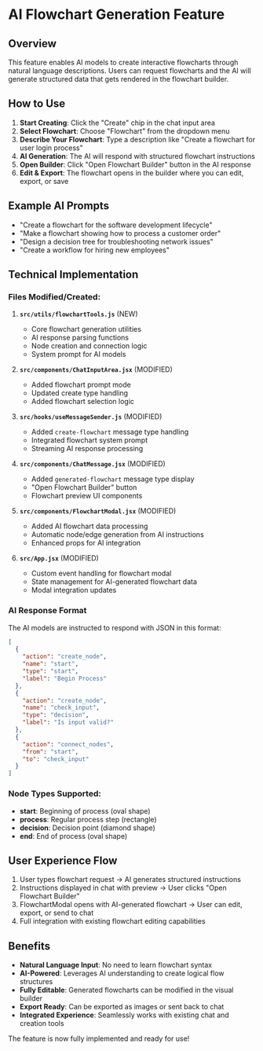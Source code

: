 # AI Flowchart Generation Feature

## Overview
This feature enables AI models to create interactive flowcharts through natural language descriptions. Users can request flowcharts and the AI will generate structured data that gets rendered in the flowchart builder.

## How to Use

1. **Start Creating**: Click the "Create" chip in the chat input area
2. **Select Flowchart**: Choose "Flowchart" from the dropdown menu
3. **Describe Your Flowchart**: Type a description like "Create a flowchart for user login process"
4. **AI Generation**: The AI will respond with structured flowchart instructions
5. **Open Builder**: Click "Open Flowchart Builder" button in the AI response
6. **Edit & Export**: The flowchart opens in the builder where you can edit, export, or save

## Example AI Prompts

- "Create a flowchart for the software development lifecycle"
- "Make a flowchart showing how to process a customer order"
- "Design a decision tree for troubleshooting network issues"
- "Create a workflow for hiring new employees"

## Technical Implementation

### Files Modified/Created:

1. **`src/utils/flowchartTools.js`** (NEW)
   - Core flowchart generation utilities
   - AI response parsing functions
   - Node creation and connection logic
   - System prompt for AI models

2. **`src/components/ChatInputArea.jsx`** (MODIFIED)
   - Added flowchart prompt mode
   - Updated create type handling
   - Added flowchart selection logic

3. **`src/hooks/useMessageSender.js`** (MODIFIED)
   - Added `create-flowchart` message type handling
   - Integrated flowchart system prompt
   - Streaming AI response processing

4. **`src/components/ChatMessage.jsx`** (MODIFIED)
   - Added `generated-flowchart` message type display
   - "Open Flowchart Builder" button
   - Flowchart preview UI components

5. **`src/components/FlowchartModal.jsx`** (MODIFIED)
   - Added AI flowchart data processing
   - Automatic node/edge generation from AI instructions
   - Enhanced props for AI integration

6. **`src/App.jsx`** (MODIFIED)
   - Custom event handling for flowchart modal
   - State management for AI-generated flowchart data
   - Modal integration updates

### AI Response Format

The AI models are instructed to respond with JSON in this format:

```json
[
  {
    "action": "create_node",
    "name": "start",
    "type": "start",
    "label": "Begin Process"
  },
  {
    "action": "create_node", 
    "name": "check_input",
    "type": "decision",
    "label": "Is input valid?"
  },
  {
    "action": "connect_nodes",
    "from": "start",
    "to": "check_input"
  }
]
```

### Node Types Supported:
- **start**: Beginning of process (oval shape)
- **process**: Regular process step (rectangle) 
- **decision**: Decision point (diamond shape)
- **end**: End of process (oval shape)

## User Experience Flow

1. User types flowchart request → AI generates structured instructions
2. Instructions displayed in chat with preview → User clicks "Open Flowchart Builder"
3. FlowchartModal opens with AI-generated flowchart → User can edit, export, or send to chat
4. Full integration with existing flowchart editing capabilities

## Benefits

- **Natural Language Input**: No need to learn flowchart syntax
- **AI-Powered**: Leverages AI understanding to create logical flow structures
- **Fully Editable**: Generated flowcharts can be modified in the visual builder
- **Export Ready**: Can be exported as images or sent back to chat
- **Integrated Experience**: Seamlessly works with existing chat and creation tools

The feature is now fully implemented and ready for use!